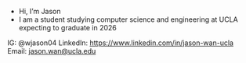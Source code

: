 - Hi, I’m Jason
- I am a student studying computer science and engineering at UCLA expecting to graduate in 2026


IG: @wjason04
LinkedIn: https://www.linkedin.com/in/jason-wan-ucla
Email: jason.wan@ucla.edu
 

